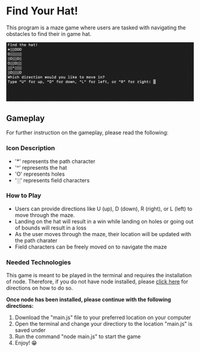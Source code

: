 # Find Your Hat!
This program is a maze game where users are tasked with navigating the obstacles to find their in game hat. 

![Image](/game-screenshot.png)

## Gameplay
For further instruction on the gameplay, please read the following:
### Icon Description
- '*' represents the path character
- '^' represents the hat
- 'O' represents holes
- '░' represents field characters
### How to Play
- Users can provide directions like U (up), D (down), R (right), or L (left) to move through the maze.
- Landing on the hat will result in a win while landing on holes or going out of bounds will result in a loss
- As the user moves through the maze, their location will be updated with the path charater
- Field characters can be freely moved on to navigate the maze

### Needed Technologies
This game is meant to be played in the terminal and requires the installation of node. Therefore, if you do not have node installed, please [click here](https://docs.npmjs.com/downloading-and-installing-node-js-and-npm) for directions on how to do so. 

**Once node has been installed, please continue with the following directions:**

1. Download the "main.js" file to your preferred location on your computer
2. Open the terminal and change your directiory to the location "main.js" is saved under
3. Run the command "node main.js" to start the game
4. Enjoy! 😁
